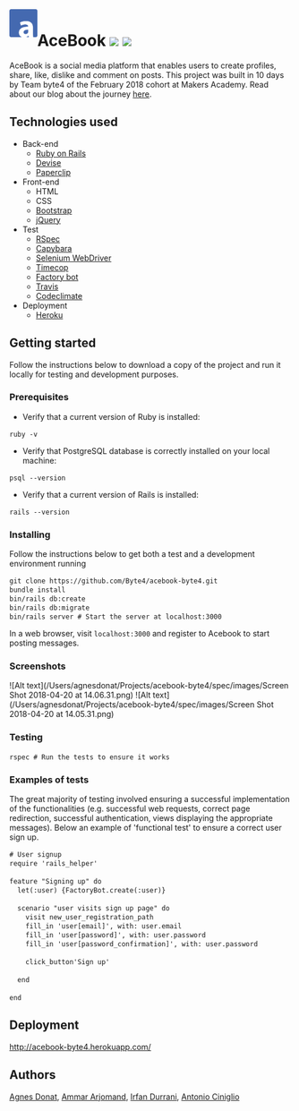 <img src="/public/logo.png" align="left" height="50" width="50">

# AceBook <a href="https://codeclimate.com/github/Byte4/acebook-byte4/maintainability"><img src="https://api.codeclimate.com/v1/badges/a99a88d28ad37a79dbf6/maintainability" /></a> <a href="https://codeclimate.com/github/Byte4/acebook-byte4/test_coverage"><img src="https://api.codeclimate.com/v1/badges/a99a88d28ad37a79dbf6/test_coverage" /></a>

AceBook is a social media platform that enables users to create profiles, share, like, dislike and comment on posts. This project was built in 10 days by Team byte4 of the February 2018 cohort at Makers Academy. Read about our blog about the journey [here](https://medium.com/acebook-byte4).

## Technologies used
- Back-end
  - [Ruby on Rails](http://rubyonrails.org/)
  - [Devise](https://github.com/plataformatec/devise)
  - [Paperclip](https://github.com/thoughtbot/paperclip)  
- Front-end
  - HTML
  - CSS
  - [Bootstrap](https://getbootstrap.com/)
  - [jQuery](https://github.com/jquery/jquery)
- Test  
  - [RSpec](http://rspec.info/)
  - [Capybara](https://github.com/teamcapybara/capybara)
  - [Selenium WebDriver](https://www.seleniumhq.org/projects/webdriver/)
  - [Timecop](https://github.com/travisjeffery/timecop)
  - [Factory bot](https://github.com/thoughtbot/factory_bot)
  - [Travis](https://travis-ci.org/)
  - [Codeclimate](https://codeclimate.com/)
- Deployment
  - [Heroku](https://id.heroku.com/login)  



## Getting started
Follow the instructions below to download a copy of the project and run it locally for testing and development purposes.

### Prerequisites
- Verify that a current version of Ruby is installed:
```
ruby -v
```
- Verify that PostgreSQL database is correctly installed on your local machine:
```
psql --version
```
- Verify that a current version of Rails is installed:
```
rails --version
```

### Installing
Follow the instructions below to get both a test and a development environment running
```
git clone https://github.com/Byte4/acebook-byte4.git
bundle install
bin/rails db:create
bin/rails db:migrate
bin/rails server # Start the server at localhost:3000
```
In a web browser, visit `localhost:3000` and register to Acebook to start posting messages.


### Screenshots
![Alt text](/Users/agnesdonat/Projects/acebook-byte4/spec/images/Screen Shot 2018-04-20 at 14.06.31.png)
![Alt text](/Users/agnesdonat/Projects/acebook-byte4/spec/images/Screen Shot 2018-04-20 at 14.05.31.png)


### Testing
```
rspec # Run the tests to ensure it works
```

### Examples of tests
The great majority of testing involved ensuring a successful implementation of the functionalities (e.g. successful web requests, correct page redirection, successful authentication, views displaying the appropriate messages). Below an example of 'functional test' to ensure a correct user sign up.

```
# User signup
require 'rails_helper'

feature "Signing up" do
  let(:user) {FactoryBot.create(:user)}

  scenario "user visits sign up page" do
    visit new_user_registration_path
    fill_in 'user[email]', with: user.email
    fill_in 'user[password]', with: user.password
    fill_in 'user[password_confirmation]', with: user.password

    click_button'Sign up'

  end

end
```

## Deployment
http://acebook-byte4.herokuapp.com/

## Authors
[Agnes Donat](https://github.com/agnesdonat), [Ammar Arjomand](https://github.com/Ajibaji), [Irfan Durrani](https://github.com/durranee), [Antonio Ciniglio](https://github.com/antcin)
